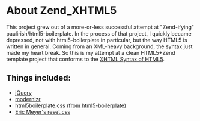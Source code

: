About Zend_XHTML5
=================

This project grew out of a more-or-less successful attempt at "Zend-ifying"
paulirish/html5-boilerplate. In the process of that project, I quickly became
depressed, not with html5-boilerplate in particular, but the way HTML5 is
written in general. Coming from an XML-heavy background, the syntax just made
my heart break. So this is my attempt at a clean HTML5+Zend template project
that conforms to the [XHTML Syntax of HTML5](http://www.w3.org/TR/html5/the-xhtml-syntax.html).

Things included:
----------------
* [jQuery](http://jquery.com/)
* [modernizr](http://www.modernizr.com/)
* html5boilerplate.css ([from html5-boilerplate](https://github.com/paulirish/html5-boilerplate))
* [Eric Meyer's reset.css](http://meyerweb.com/eric/tools/css/reset/)
